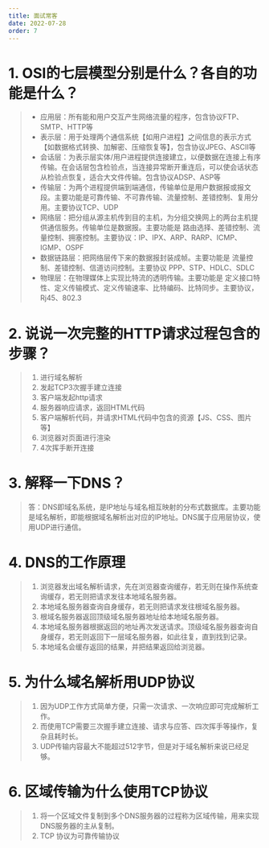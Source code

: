 ```yaml
---
title: 面试常客
date: 2022-07-28
order: 7
---
```

# 1. OSI的七层模型分别是什么？各自的功能是什么？

> * 应用层：所有能和用户交互产生网络流量的程序，包含协议FTP、SMTP、HTTP等
> * 表示层：用于处理两个通信系统【如用户进程】之间信息的表示方式【如数据格式转换、加解密、压缩恢复等】，包含协议JPEG、ASCII等
> * 会话层：为表示层实体/用户进程提供连接建立，以便数据在连接上有序传输。在会话层包含检验点，当连接异常断开重连后，可以使会话状态从检验点恢复，适合大文件传输。包含协议ADSP、ASP等
> * 传输层：为两个进程提供端到端通信，传输单位是用户数据报或报文段。主要功能是可靠传输、不可靠传输、流量控制、差错控制、复用分用。主要协议TCP、UDP
> * 网络层：把分组从源主机传到目的主机，为分组交换网上的两台主机提供通信服务。传输单位是数据报。主要功能是 路由选择、差错控制、流量控制、拥塞控制。主要协议：IP、IPX、ARP、RARP、ICMP、IGMP、OSPF
> * 数据链路层：把网络层传下来的数据报封装成帧。主要功能是 流量控制、差错控制、信道访问控制。主要协议 PPP、STP、HDLC、SDLC
> * 物理层：在物理媒体上实现比特流的透明传输。主要功能是 定义接口特性、定义传输模式、定义传输速率、比特编码、比特同步。主要协议，Rj45、802.3



# 2. 说说一次完整的HTTP请求过程包含的步骤？

> 1. 进行域名解析
> 2. 发起TCP3次握手建立连接
> 3. 客户端发起http请求
> 4. 服务器响应请求，返回HTML代码
> 5. 客户端解析代码，并请求HTML代码中包含的资源【JS、CSS、图片等】
> 6. 浏览器对页面进行渲染
> 7. 4次挥手断开连接



# 3. 解释一下DNS？

> 答：DNS即域名系统，是IP地址与域名相互映射的分布式数据库。主要功能是域名解析，即能根据域名解析出对应的IP地址。DNS属于应用层协议，使用UDP进行通信。



# 4. DNS的工作原理

> 1. 浏览器发出域名解析请求，先在浏览器查询缓存，若无则在操作系统查询缓存，若无则把请求发往本地域名服务器。
> 2. 本地域名服务器查询自身缓存，若无则把请求发往根域名服务器。
> 3. 根域名服务器返回顶级域名服务器地址给本地域名服务器。
> 4. 本地域名服务器根据返回的地址再次发送请求。顶级域名服务器查询自身缓存，若无则返回下一层域名服务器，如此往复，直到找到记录。
> 5. 本地域名会缓存返回的结果，并把结果返回给浏览器。



# 5. 为什么域名解析用UDP协议

> 1. 因为UDP工作方式简单方便，只需一次请求、一次响应即可完成解析工作。
> 2. 而使用TCP需要三次握手建立连接、请求与应答、四次挥手等操作，复杂且耗时长。
> 3. UDP传输内容最大不能超过512字节，但是对于域名解析来说已经足够。



# 6. 区域传输为什么使用TCP协议

> 1. 将一个区域文件复制到多个DNS服务器的过程称为区域传输，用来实现DNS服务器的主从复制。
> 2. TCP 协议为可靠传输协议



